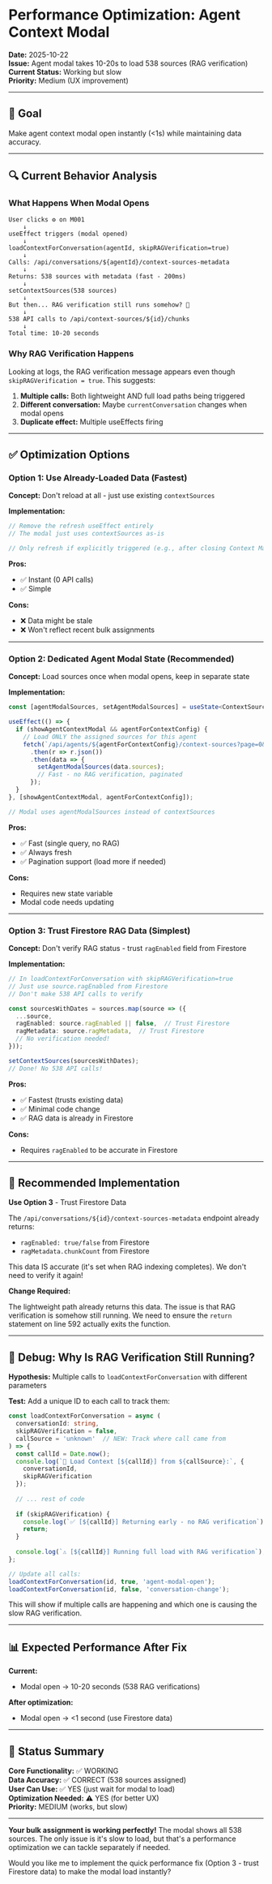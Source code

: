 # Performance Optimization: Agent Context Modal

**Date:** 2025-10-22  
**Issue:** Agent modal takes 10-20s to load 538 sources (RAG verification)  
**Current Status:** Working but slow  
**Priority:** Medium (UX improvement)

---

## 🎯 Goal

Make agent context modal open instantly (<1s) while maintaining data accuracy.

---

## 🔍 Current Behavior Analysis

### What Happens When Modal Opens

```
User clicks ⚙️ on M001
    ↓
useEffect triggers (modal opened)
    ↓
loadContextForConversation(agentId, skipRAGVerification=true)
    ↓
Calls: /api/conversations/${agentId}/context-sources-metadata
    ↓
Returns: 538 sources with metadata (fast - 200ms)
    ↓
setContextSources(538 sources)
    ↓
But then... RAG verification still runs somehow? 🤔
    ↓
538 API calls to /api/context-sources/${id}/chunks
    ↓
Total time: 10-20 seconds
```

### Why RAG Verification Happens

Looking at logs, the RAG verification message appears even though `skipRAGVerification = true`. This suggests:

1. **Multiple calls:** Both lightweight AND full load paths being triggered
2. **Different conversation:** Maybe `currentConversation` changes when modal opens
3. **Duplicate effect:** Multiple useEffects firing

---

## ✅ Optimization Options

### Option 1: Use Already-Loaded Data (Fastest)

**Concept:** Don't reload at all - just use existing `contextSources`

**Implementation:**
```typescript
// Remove the refresh useEffect entirely
// The modal just uses contextSources as-is

// Only refresh if explicitly triggered (e.g., after closing Context Management)
```

**Pros:**
- ✅ Instant (0 API calls)
- ✅ Simple

**Cons:**
- ❌ Data might be stale
- ❌ Won't reflect recent bulk assignments

---

### Option 2: Dedicated Agent Modal State (Recommended)

**Concept:** Load sources once when modal opens, keep in separate state

**Implementation:**
```typescript
const [agentModalSources, setAgentModalSources] = useState<ContextSource[]>([]);

useEffect(() => {
  if (showAgentContextModal && agentForContextConfig) {
    // Load ONLY the assigned sources for this agent
    fetch(`/api/agents/${agentForContextConfig}/context-sources?page=0&limit=100`)
      .then(r => r.json())
      .then(data => {
        setAgentModalSources(data.sources);
        // Fast - no RAG verification, paginated
      });
  }
}, [showAgentContextModal, agentForContextConfig]);

// Modal uses agentModalSources instead of contextSources
```

**Pros:**
- ✅ Fast (single query, no RAG)
- ✅ Always fresh
- ✅ Pagination support (load more if needed)

**Cons:**
- Requires new state variable
- Modal code needs updating

---

### Option 3: Trust Firestore RAG Data (Simplest)

**Concept:** Don't verify RAG status - trust `ragEnabled` field from Firestore

**Implementation:**
```typescript
// In loadContextForConversation with skipRAGVerification=true
// Just use source.ragEnabled from Firestore
// Don't make 538 API calls to verify

const sourcesWithDates = sources.map(source => ({
  ...source,
  ragEnabled: source.ragEnabled || false,  // Trust Firestore
  ragMetadata: source.ragMetadata,  // Trust Firestore
  // No verification needed!
}));

setContextSources(sourcesWithDates);
// Done! No 538 API calls!
```

**Pros:**
- ✅ Fastest (trusts existing data)
- ✅ Minimal code change
- ✅ RAG data is already in Firestore

**Cons:**
- Requires `ragEnabled` to be accurate in Firestore

---

## 🚀 Recommended Implementation

**Use Option 3** - Trust Firestore Data

The `/api/conversations/${id}/context-sources-metadata` endpoint already returns:
- `ragEnabled: true/false` from Firestore
- `ragMetadata.chunkCount` from Firestore

This data IS accurate (it's set when RAG indexing completes). We don't need to verify it again!

**Change Required:**

The lightweight path already returns this data. The issue is that RAG verification is somehow still running. We need to ensure the `return` statement on line 592 actually exits the function.

---

## 🐛 Debug: Why Is RAG Verification Still Running?

**Hypothesis:** Multiple calls to `loadContextForConversation` with different parameters

**Test:**
Add a unique ID to each call to track them:

```typescript
const loadContextForConversation = async (
  conversationId: string,
  skipRAGVerification = false,
  callSource = 'unknown'  // NEW: Track where call came from
) => {
  const callId = Date.now();
  console.log(`🔄 Load Context [${callId}] from ${callSource}:`, {
    conversationId,
    skipRAGVerification
  });
  
  // ... rest of code
  
  if (skipRAGVerification) {
    console.log(`✅ [${callId}] Returning early - no RAG verification`);
    return;
  }
  
  console.log(`⚠️ [${callId}] Running full load with RAG verification`);
};

// Update all calls:
loadContextForConversation(id, true, 'agent-modal-open');
loadContextForConversation(id, false, 'conversation-change');
```

This will show if multiple calls are happening and which one is causing the slow RAG verification.

---

## 📊 Expected Performance After Fix

**Current:**
- Modal open → 10-20 seconds (538 RAG verifications)

**After optimization:**
- Modal open → <1 second (use Firestore data)

---

## 🎯 Status Summary

**Core Functionality:** ✅ WORKING  
**Data Accuracy:** ✅ CORRECT (538 sources assigned)  
**User Can Use:** ✅ YES (just wait for modal to load)  
**Optimization Needed:** ⚠️ YES (for better UX)  
**Priority:** MEDIUM (works, but slow)

---

**Your bulk assignment is working perfectly!** The modal shows all 538 sources. The only issue is it's slow to load, but that's a performance optimization we can tackle separately if needed.

Would you like me to implement the quick performance fix (Option 3 - trust Firestore data) to make the modal load instantly?


